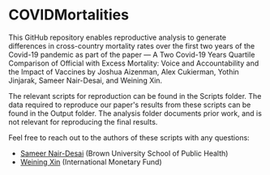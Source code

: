 # COVIDMortalities
This GitHub repository enables reproductive analysis to generate differences in cross-country mortality rates over the first two years of the Covid-19 pandemic as part of the paper — A Two Covid-19 Years Quartile Comparison of Official with Excess Mortality: Voice and Accountability and the Impact of Vaccines by Joshua Aizenman, Alex Cukierman, Yothin Jinjarak, Sameer Nair-Desai, and Weining Xin. 

The relevant scripts for reproduction can be found in the Scripts folder. The data required to reproduce our paper's results from these scripts can be found in the Output folder. The analysis folder documents prior work, and is not relevant for reproducing the final results.

Feel free to reach out to the authors of these scripts with any questions:

- [Sameer Nair-Desai](snairdesa@gmail.com) (Brown University School of Public Health)
- [Weining Xin](weiningx@usc.edu) (International Monetary Fund)
